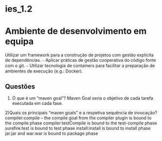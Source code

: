# ies_1.2
# Ambiente de desenvolvimento em equipa

  Utilizar um framework para a construção de projetos com gestão explícita de dependências.
⎯ Aplicar práticas de gestão cooperativa do código fonte com o git.
⎯ Utilizar tecnologia de containers para facilitar a preparação de ambientes de execução (e.g.:
Docker).

## Questões

1) O que é um “maven goal”?
Maven Goal seria o objetivo de cada tarefa executada em cada fase.

2)Quais os principais “maven goals” e a respetiva sequência de invocação?
compiler:compile – the compile goal from the compiler plugin is bound to the compile phase
compiler:testCompile is bound to the test-compile phase
surefire:test is bound to test phase
install:install is bound to install phase
jar:jar and war:war is bound to package phase


